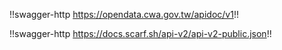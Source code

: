 !!swagger-http https://opendata.cwa.gov.tw/apidoc/v1!!




!!swagger-http https://docs.scarf.sh/api-v2/api-v2-public.json!!